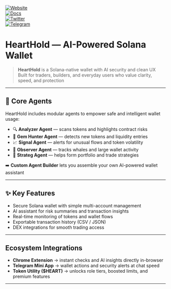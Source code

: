 [![Website](https://img.shields.io/badge/Web-hearthold.app-E91E63?logo=vercel&logoColor=white)](https://www.hearthold.app/)  
[![Docs](https://img.shields.io/badge/Docs-GitBook-9C27B0?logo=bookstack&logoColor=white)](https://hearthold-wallet.gitbook.io/hearthold-docs)  
[![Twitter](https://img.shields.io/badge/Twitter-@HeartholdWallet-1DA1F2?logo=twitter&logoColor=white)](https://x.com/HeartholdWallet)  
[![Telegram](https://img.shields.io/badge/Telegram-Community-FF4081?logo=telegram&logoColor=white)](https://t.me/HeartHoldAI)  

# HeartHold — AI-Powered Solana Wallet  

> **HeartHold** is a Solana-native wallet with AI security and clean UX  
Built for traders, builders, and everyday users who value clarity, speed, and protection  

---

## 🔑 Core Agents  

HeartHold includes modular agents to empower safe and intelligent wallet usage:  

- 🔍 **Analyzer Agent** — scans tokens and highlights contract risks  
- 💎 **Gem Hunter Agent** — detects new tokens and liquidity entries  
- 📈 **Signal Agent** — alerts for unusual flows and token volatility  
- 🐋 **Observer Agent** — tracks whales and large wallet activity  
- 🧭 **Strateg Agent** — helps form portfolio and trade strategies  

➡️ **Custom Agent Builder** lets you assemble your own AI-powered wallet assistant  

---

## ✨ Key Features  

- Secure Solana wallet with simple multi-account management  
- AI assistant for risk summaries and transaction insights  
- Real-time monitoring of tokens and wallet flows  
- Exportable transaction history (CSV / JSON)  
- DEX integrations for smooth trading access  

---

## Ecosystem Integrations  

- **Chrome Extension** → instant checks and AI insights directly in-browser  
- **Telegram Mini App** → wallet actions and security alerts at chat speed  
- **Token Utility ($HEART)** → unlocks role tiers, boosted limits, and premium features  

---
